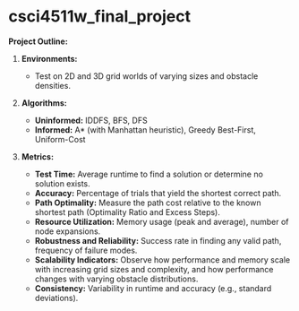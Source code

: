 # csci4511w_final_project

**Project Outline:**

1. **Environments:**  
   - Test on 2D and 3D grid worlds of varying sizes and obstacle densities.

2. **Algorithms:**  
   - **Uninformed:** IDDFS, BFS, DFS  
   - **Informed:** A* (with Manhattan heuristic), Greedy Best-First, Uniform-Cost

3. **Metrics:**  
   - **Test Time:** Average runtime to find a solution or determine no solution exists.  
   - **Accuracy:** Percentage of trials that yield the shortest correct path.  
   - **Path Optimality:** Measure the path cost relative to the known shortest path (Optimality Ratio and Excess Steps).  
   - **Resource Utilization:** Memory usage (peak and average), number of node expansions.  
   - **Robustness and Reliability:** Success rate in finding any valid path, frequency of failure modes.  
   - **Scalability Indicators:** Observe how performance and memory scale with increasing grid sizes and complexity, and how performance changes with varying obstacle distributions.  
   - **Consistency:** Variability in runtime and accuracy (e.g., standard deviations).

